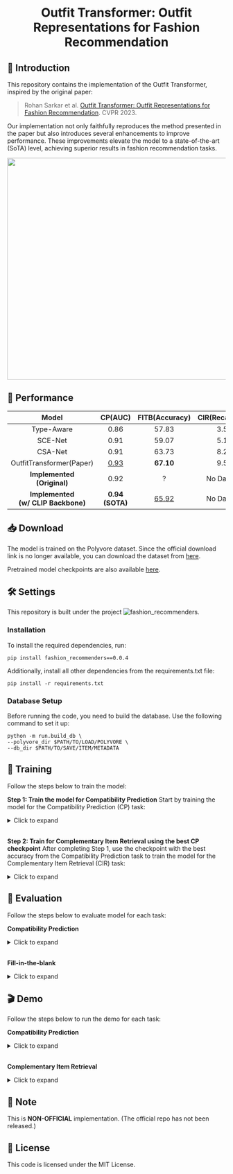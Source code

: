 # <div align="center"> Outfit Transformer: Outfit Representations for Fashion Recommendation </div>

## 🤗 Introduction

This repository contains the implementation of the Outfit Transformer, inspired by the original paper:

> Rohan Sarkar et al. [Outfit Transformer: Outfit Representations for Fashion Recommendation](https://arxiv.org/abs/2204.04812). CVPR 2023.

Our implementation not only faithfully reproduces the method presented in the paper but also introduces several enhancements to improve performance. These improvements elevate the model to a state-of-the-art (SoTA) level, achieving superior results in fashion recommendation tasks.

<div align="center"> <img src = https://github.com/owj0421/outfit-transformer/assets/98876272/fc39d1c7-b076-495d-8213-3b98ef038b64 width = 512> </div>

## 🎯 Performance

<div align="center">

|Model|CP(AUC)|FITB(Accuracy)|CIR(Recall@10)|
|:-:|:-:|:-:|:-:|
|Type-Aware|0.86|57.83|3.50|
|SCE-Net|0.91|59.07|5.10|
|CSA-Net|0.91|63.73|8.27|
|OutfitTransformer(Paper)|<u>0.93</u>|**67.10**|9.58|
|**Implemented <br> (Original)**|0.92|?|No Dataset|
|**Implemented <br> (w/ CLIP Backbone)**|**0.94 <br> (SOTA)**|<u>65.92</u>|No Dataset|

</div>

## 📥 Download
The model is trained on the Polyvore dataset. Since the official download link is no longer available, you can download the dataset from [here](https://drive.google.com/drive/folders/1cMTvmC6vWV9F9j08GX1MppNm6DDnSiZl?usp=drive_link).

Pretrained model checkpoints are also available [here](https://drive.google.com/drive/folders/1cMTvmC6vWV9F9j08GX1MppNm6DDnSiZl?usp=drive_link).

## 🛠️ Settings
This repository is built under the project ![fashion_recommenders](https://github.com/owj0421/fashion-recommenders).

### Installation
To install the required dependencies, run:
```
pip install fashion_recommenders==0.0.4
```
Additionally, install all other dependencies from the requirements.txt file:
```
pip install -r requirements.txt
```

### Database Setup
Before running the code, you need to build the database. Use the following command to set it up:
```
python -m run.build_db \
--polyvore_dir $PATH/TO/LOAD/POLYVORE \
--db_dir $PATH/TO/SAVE/ITEM/METADATA
```

## 🚀 Training
Follow the steps below to train the model:

**Step 1: Train the model for Compatibility Prediction**
Start by training the model for the Compatibility Prediction (CP) task:
<details>
<summary>Click to expand</summary>

```
python -m run.train \
--model_type clip \
--db_dir $PATH/TO/LOAD/ITEM/METADATA \
--polyvore_dir $PATH/TO/LOAD/POLYVORE \
--polyvore_type nondisjoint \
--task cp \
--batch_sz 32 \
--n_workers 4 \
--n_epochs 16 \
--lr 1e-4 \
--accumulation_steps 2 \
--wandb_key $YOUR/WANDB/API/KEY \
--save_dir $PATH/TO/SAVE/MODEL/.PT/FILE
```
</details>

<br>

**Step 2: Train for Complementary Item Retrieval using the best CP checkpoint**
After completing Step 1, use the checkpoint with the best accuracy from the Compatibility Prediction task to train the model for the Complementary Item Retrieval (CIR) task:
<details>
<summary>Click to expand</summary>

```
python -m run.train \
--model_type clip \
--db_dir $PATH/TO/LOAD/ITEM/METADATA \
--polyvore_dir $PATH/TO/LOAD/POLYVORE \
--polyvore_type nondisjoint \
--task cir \
--batch_sz 232 \
--n_workers 4 \
--n_epochs 6 \
--lr 1e-4 \
--accumulation_steps 2 \
--wandb_key $YOUR/WANDB/API/KEY \
--save_dir $PATH/TO/SAVE/MODEL/.PT/FILE \
--checkpoint $PATH/TO/LOAD/MODEL/.PT/FILE
```
</details>

## 🧪 Evaluation

Follow the steps below to evaluate model for each task:

**Compatibility Prediction**
<details>
<summary>Click to expand</summary>

```
python -m run.test \
--model_type clip \
--db_dir $PATH/TO/LOAD/ITEM/METADATA \
--polyvore_dir $PATH/TO/LOAD/POLYVORE \
--polyvore_type nondisjoint \
--task cir \
--batch_sz 64 \
--n_workers 4 \
--result_dir $PATH/TO/SAVE/RESULTS \
--checkpoint $PATH/TO/LOAD/MODEL/.PT/FILE
```
</details>

<br>

**Fill-in-the-blank**
<details>
<summary>Click to expand</summary>

```
python -m run.test \
--model_type clip \
--db_dir $PATH/TO/LOAD/ITEM/METADATA \
--polyvore_dir $PATH/TO/LOAD/POLYVORE \
--polyvore_type nondisjoint \
--task cir \
--batch_sz 64 \
--n_workers 4 \
--result_dir $PATH/TO/SAVE/RESULTS \
--checkpoint $PATH/TO/LOAD/MODEL/.PT/FILE
```
</details>

## 🎬 Demo

Follow the steps below to run the demo for each task:

**Compatibility Prediction**
<details>
<summary>Click to expand</summary>

1. Run demo
    ```
    python -m run.5_demo \
    --task cp \
    --model_type clip \
    --checkpoint $PATH/OF/MODEL/.PT/FILE \
    --db_dir $PATH/TO/LOAD/ITEM/METADATA \
    --index_dir $PATH/TO/SAVE/FAISS/INDEX
    ```
</details>

<br>

**Complementary Item Retrieval**
<details>
<summary>Click to expand</summary>

1. Generate Item Embeddings
    ```
    python -m run.3_generate_embeddings \
    --model_type clip \
    --batch_sz 64 \
    --checkpoint $PATH/OF/MODEL/.PT/FILE \
    --db_dir $PATH/TO/LOAD/ITEM/METADATA \
    --embeddings_dir $PATH/TO/SAVE/EMBEDDINGS \
    ```
2. Build Faiss Index.
    ```
    python -m run.4_build_index \
    --embeddings_dir $PATH/TO/LOAD/EMBEDDINGS \
    --index_dir $PATH/TO/SAVE/FAISS/INDEX
    ```
3. Run Demo
    ```
    python -m run.5_demo \
    --task cir \
    --model_type clip \
    --checkpoint $PATH/OF/MODEL/.PT/FILE \
    --db_dir $PATH/TO/LOAD/ITEM/METADATA \
    --index_dir $PATH/TO/SAVE/FAISS/INDEX
    ```
</details>

## 🔔 Note
This is **NON-OFFICIAL** implementation. (The official repo has not been released.)

## 📜 License
This code is licensed under the MIT License.